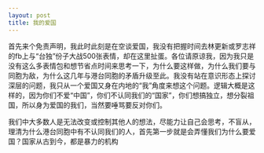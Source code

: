 ```yaml
---
layout: post
title: 我的爱国
---
```


 首先来个免责声明，我此时此刻是在空谈爱国，我没有把握时间去林更新或罗志祥的fb上与“台独”份子大战500张表情，却在这里扯蛋。各位请原谅我，因为我只是没有这么多表情包和想节省点时间来思考一下，为什么要这样做，为什么我们要与同胞为敌，为什么这几年与港台同胞的矛盾升级至此。我没有站在意识形态上探讨深层的问题，我只从一个爱国又身在内地的“我”角度来想这个问题。逻辑大概是这样的，因为你们不爱“中国”，你们不认同我们的“国家”，你们想搞独立，想分裂祖国，所以身为爱国的我们，当然要唾骂要反对你们。
 
 我们中大多数人是无法改变或控制其他人的想法，尽能力让自己会思考，不盲从，理清为什么港台同胞中有不认同我们的人，首先第一步就是会弄懂我们为什么要爱国？国家从古到今，都是暴力的机构